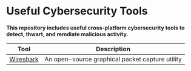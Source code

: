 # Useful Cybersecurity Tools

**This repository includes useful cross-platform cybersecurity tools to detect, thwart, and remdiate malicious activity.**

| Tool                                               | Description                                                                                     |
| ---------------------------------------------------- | ----------------------------------------------------------------------------------------------- |
| <a href="https://www.wireshark.org/">Wireshark</a>       | An open-source graphical packet capture utility                           |
